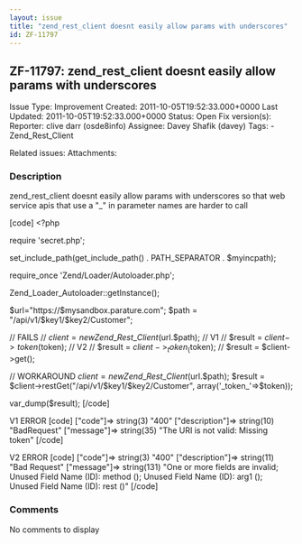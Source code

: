 ```yaml
---
layout: issue
title: "zend_rest_client doesnt easily allow params with underscores"
id: ZF-11797
---
```


ZF-11797: zend\_rest\_client doesnt easily allow params with underscores
------------------------------------------------------------------------

 Issue Type: Improvement Created: 2011-10-05T19:52:33.000+0000 Last Updated: 2011-10-05T19:52:33.000+0000 Status: Open Fix version(s): 
 Reporter:  clive darr (osde8info)  Assignee:  Davey Shafik (davey)  Tags: - Zend\_Rest\_Client
 
 Related issues: 
 Attachments: 
### Description

zend\_rest\_client doesnt easily allow params with underscores so that web service apis that use a "\_" in parameter names are harder to call

[code] <?php

require 'secret.php';

set\_include\_path(get\_include\_path() . PATH\_SEPARATOR . $myincpath);

require\_once 'Zend/Loader/Autoloader.php';

Zend\_Loader\_Autoloader::getInstance();

$url="https://$mysandbox.parature.com"; $path = "/api/v1/$key1/$key2/Customer";

// FAILS // $client = new Zend\_Rest\_Client($url.$path); // V1 // $result = $client->token($token); // V2 // $result = $client->_token_($token); // $result = $client->get();

// WORKAROUND $client = new Zend\_Rest\_Client($url.$path); $result = $client->restGet("/api/v1/$key1/$key2/Customer", array('_token_'=>$token));

var\_dump($result); [/code]

V1 ERROR [code] ["code"]=> string(3) "400" ["description"]=> string(10) "BadRequest" ["message"]=> string(35) "The URI is not valid: Missing token" [/code]

V2 ERROR [code] ["code"]=> string(3) "400" ["description"]=> string(11) "Bad Request" ["message"]=> string(131) "One or more fields are invalid; Unused Field Name (ID): method (); Unused Field Name (ID): arg1 (); Unused Field Name (ID): rest ()" [/code]

 

 

### Comments

No comments to display